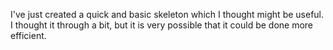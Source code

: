 I've just created a quick and basic skeleton which I thought might be useful. I thought it through a bit, but it is very possible that it could be done more efficient.
